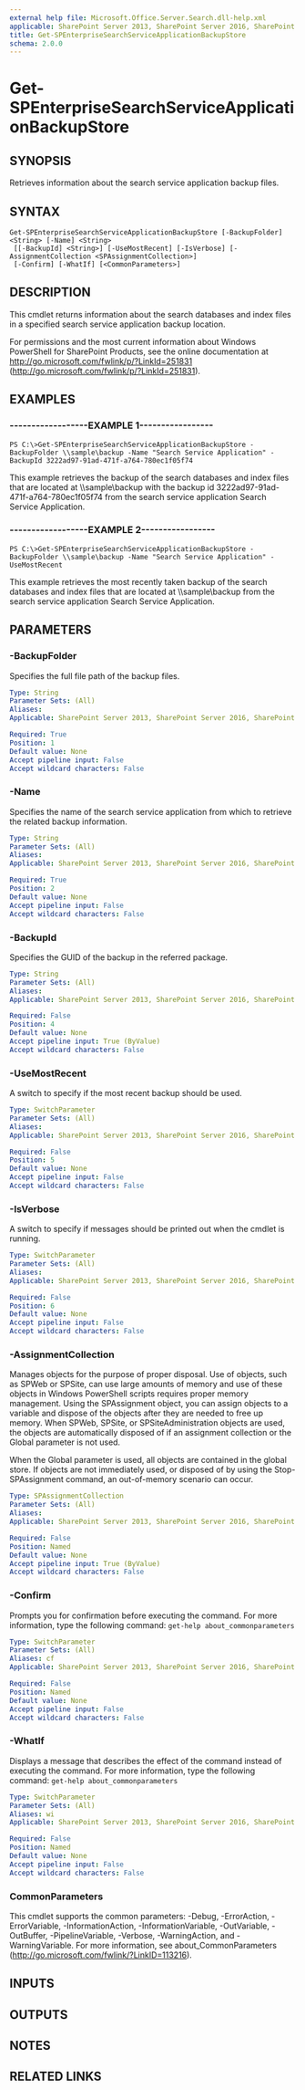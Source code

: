 ```yaml
---
external help file: Microsoft.Office.Server.Search.dll-help.xml
applicable: SharePoint Server 2013, SharePoint Server 2016, SharePoint Server 2019
title: Get-SPEnterpriseSearchServiceApplicationBackupStore
schema: 2.0.0
---
```


# Get-SPEnterpriseSearchServiceApplicationBackupStore

## SYNOPSIS

Retrieves information about the search service application backup files.



## SYNTAX

```
Get-SPEnterpriseSearchServiceApplicationBackupStore [-BackupFolder] <String> [-Name] <String>
 [[-BackupId] <String>] [-UseMostRecent] [-IsVerbose] [-AssignmentCollection <SPAssignmentCollection>]
 [-Confirm] [-WhatIf] [<CommonParameters>]
```

## DESCRIPTION

This cmdlet returns information about the search databases and index files in a specified search service application backup location.

For permissions and the most current information about Windows PowerShell for SharePoint Products, see the online documentation at http://go.microsoft.com/fwlink/p/?LinkId=251831 (http://go.microsoft.com/fwlink/p/?LinkId=251831).



## EXAMPLES

### ------------------EXAMPLE 1----------------- 
```
PS C:\>Get-SPEnterpriseSearchServiceApplicationBackupStore -BackupFolder \\sample\backup -Name "Search Service Application" -BackupId 3222ad97-91ad-471f-a764-780ec1f05f74
```

This example retrieves the backup of the search databases and index files that are located at \\\\sample\backup with the backup id 3222ad97-91ad-471f-a764-780ec1f05f74 from the search service application Search Service Application.

### ------------------EXAMPLE 2----------------- 
```
PS C:\>Get-SPEnterpriseSearchServiceApplicationBackupStore -BackupFolder \\sample\backup -Name "Search Service Application" -UseMostRecent
```

This example retrieves the most recently taken backup of the search databases and index files that are located at \\\\sample\backup from the search service application Search Service Application.

## PARAMETERS

### -BackupFolder
Specifies the full file path of the backup files.

```yaml
Type: String
Parameter Sets: (All)
Aliases: 
Applicable: SharePoint Server 2013, SharePoint Server 2016, SharePoint Server 2019

Required: True
Position: 1
Default value: None
Accept pipeline input: False
Accept wildcard characters: False
```

### -Name

Specifies the name of the search service application from which to retrieve the related backup information.



```yaml
Type: String
Parameter Sets: (All)
Aliases: 
Applicable: SharePoint Server 2013, SharePoint Server 2016, SharePoint Server 2019

Required: True
Position: 2
Default value: None
Accept pipeline input: False
Accept wildcard characters: False
```

### -BackupId
Specifies the GUID of the backup in the referred package.

```yaml
Type: String
Parameter Sets: (All)
Aliases: 
Applicable: SharePoint Server 2013, SharePoint Server 2016, SharePoint Server 2019

Required: False
Position: 4
Default value: None
Accept pipeline input: True (ByValue)
Accept wildcard characters: False
```

### -UseMostRecent
A switch to specify if the most recent backup should be used.

```yaml
Type: SwitchParameter
Parameter Sets: (All)
Aliases: 
Applicable: SharePoint Server 2013, SharePoint Server 2016, SharePoint Server 2019

Required: False
Position: 5
Default value: None
Accept pipeline input: False
Accept wildcard characters: False
```

### -IsVerbose
A switch to specify if messages should be printed out when the cmdlet is running.

```yaml
Type: SwitchParameter
Parameter Sets: (All)
Aliases: 
Applicable: SharePoint Server 2013, SharePoint Server 2016, SharePoint Server 2019

Required: False
Position: 6
Default value: None
Accept pipeline input: False
Accept wildcard characters: False
```

### -AssignmentCollection
Manages objects for the purpose of proper disposal.
Use of objects, such as SPWeb or SPSite, can use large amounts of memory and use of these objects in Windows PowerShell scripts requires proper memory management.
Using the SPAssignment object, you can assign objects to a variable and dispose of the objects after they are needed to free up memory.
When SPWeb, SPSite, or SPSiteAdministration objects are used, the objects are automatically disposed of if an assignment collection or the Global parameter is not used.

When the Global parameter is used, all objects are contained in the global store.
If objects are not immediately used, or disposed of by using the Stop-SPAssignment command, an out-of-memory scenario can occur.

```yaml
Type: SPAssignmentCollection
Parameter Sets: (All)
Aliases: 
Applicable: SharePoint Server 2013, SharePoint Server 2016, SharePoint Server 2019

Required: False
Position: Named
Default value: None
Accept pipeline input: True (ByValue)
Accept wildcard characters: False
```

### -Confirm
Prompts you for confirmation before executing the command.
For more information, type the following command: `get-help about_commonparameters`

```yaml
Type: SwitchParameter
Parameter Sets: (All)
Aliases: cf
Applicable: SharePoint Server 2013, SharePoint Server 2016, SharePoint Server 2019

Required: False
Position: Named
Default value: None
Accept pipeline input: False
Accept wildcard characters: False
```

### -WhatIf
Displays a message that describes the effect of the command instead of executing the command.
For more information, type the following command: `get-help about_commonparameters`

```yaml
Type: SwitchParameter
Parameter Sets: (All)
Aliases: wi
Applicable: SharePoint Server 2013, SharePoint Server 2016, SharePoint Server 2019

Required: False
Position: Named
Default value: None
Accept pipeline input: False
Accept wildcard characters: False
```

### CommonParameters
This cmdlet supports the common parameters: -Debug, -ErrorAction, -ErrorVariable, -InformationAction, -InformationVariable, -OutVariable, -OutBuffer, -PipelineVariable, -Verbose, -WarningAction, and -WarningVariable. For more information, see about_CommonParameters (http://go.microsoft.com/fwlink/?LinkID=113216).

## INPUTS

## OUTPUTS

## NOTES

## RELATED LINKS


